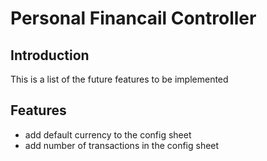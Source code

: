 # Personal Financail Controller

## Introduction
This is a list of the future features to be implemented

## Features
- add default currency to the config sheet
- add number of transactions in the config sheet